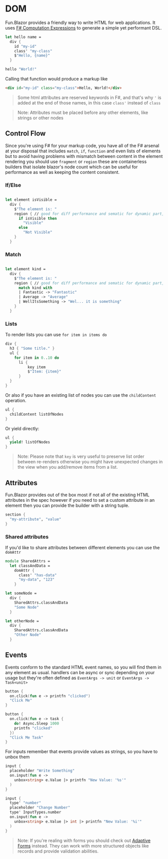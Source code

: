 # DOM

[F# Computation Expressions]: https://learn.microsoft.com/en-us/dotnet/fsharp/language-reference/computation-expressions
[Adaptive Data]: https://github.com/fsprojects/FSharp.Data.Adaptive
[Working With Blazor]: ./Advanced-features/Working-With-Blazor
[Adaptive Forms]: ./Advanced-features/Adaptive/Form

Fun.Blazor provides a friendly way to write HTML for web applications. It uses [F# Computation Expressions] to generate a simple yet performant DSL.

```fsharp
let hello name =
  div {
    id "my-id"
    class' "my-class"
    $"Hello, {name}"
  }

hello "World!"
```

Calling that function would produce a markup like

```html
<div id="my-id" class="my-class">Hello, World!</div>
```

> Some html attributes are reserved keywords in F#, and that's why `'` is added at the end of those names, in this case `class'` instead of `class`

> Note: Attributes must be placed before any other elements, like strings or other nodes

## Control Flow

Since you're using F# for your markup code, you have all of the F# arsenal at your disposal that includes `match`, `if`, `function` and even lists of elements but to avoid having problems with mismatch between content in the element rendering you should use `fragment` or `region` these are containerless builders that isolate blazor's node count which can be useful for performance as well as keeping the content consistent.

### If/Else

```fsharp

let element isVisible =
  div {
    $"The element is: "
    region { // good for diff performance and sematic for dynamic part, but if you do not use region to wrap it, it is still ok for most of the cases
      if isVisible then
        "Visible"
      else
        "Not Visible"
    }
  }
```

### Match

```fsharp

let element kind =
  div {
    $"The element is: "
    region { // good for diff performance and sematic for dynamic part, but if you do not use region to wrap it, it is still ok for most of the cases
      match kind with
      | Fantastic -> "Fantastic"
      | Average -> "Average"
      | WellItsSomething -> "Wel... it is something"
    }
  }
```

### Lists

To render lists you can use `for item in items do`

```fsharp
div {
  h3 { "Some title." }
  ul {
    for item in 0..10 do
      li {
          key item
          $"Item: {item}"
      }
  }
}
```

Or also if you have an existing list of nodes you can use the `childContent` operation.

```fsharp
ul {
  childContent listOfNodes
}
```

Or yield directly:

```fsharp
ul {
  yield! listOfNodes
}
```

> Note: Please note that `key` is very useful to preserve list order between re-renders otherwise you might have unexpected changes in the view when you add/remove items from a list.

## Attributes

Fun.Blazor provides out of the box most if not all of the existing HTML attributes in the spec however if you need to set a custom attribute in an element then you can provide the builder with a string tuple.

```fsharp
section {
  "my-attribute", "value"
}
```

### Shared attributes

If you'd like to share attributes between different elements you can use the `domAttr`

```fsharp
module SharedAttrs =
  let classAndData =
    domAttr {
      class' "has-data"
      "my-data", "123"
    }

let someNode =
  div {
    SharedAttrs.classAndData
    "Some Node"
  }

let otherNode =
  div {
    SharedAttrs.classAndData
    "Other Node"
  }
```

## Events

Events conform to the standard HTML event names, so you will find them in any element as usual.
handlers can be async or sync depending on your usage but they're often defined as `EventArgs -> unit` or `EventArgs -> Task<unit>`

```fsharp
button {
  on.click(fun e -> printfn "clicked")
  "Click Me"
}

button {
  on.click(fun e -> task {
    do! Async.Sleep 1000
    printfn "clicked"
  })
  "Click Me Task"
}
```

For inputs remember that events provide values as strings, so you have to unbox them

```fsharp
input {
  placeholder "Write Something"
  on.input(fun e ->
    unbox<string> e.Value |> printfn "New Value: '%s'"
  )
}

input {
  type' "number"
  placeholder "Change Number"
  type' InputTypes.number
  on.input(fun e ->
    unbox<string> e.Value |> int |> printfn "New Value: '%i'"
  )
}
```

> Note: If you're realing with forms you should check out [Adaptive Forms] instead. They can work with more structured objects like records and provide validation abilities.
